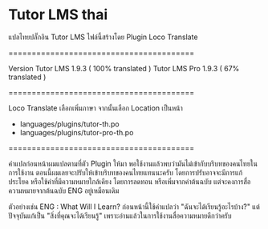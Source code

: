 # Tutor LMS thai
แปลไทยปลั๊กอิน Tutor LMS
ไฟล์นี้สร้างโดย Plugin Loco Translate

========================================

Version
Tutor LMS 1.9.3 ( 100% translated )
Tutor LMS Pro 1.9.3 ( 67% translated )

========================================

Loco Translate
เลือกเพิ่มภาษา จากนั้นเลือก Location เป็นหน้า
- languages/plugins/tutor-th.po
- languages/plugins/tutor-pro-th.po
    
========================================

คำแปลก่อนหน้าผมแปลตามที่ตัว Plugin ให้มา พอใช้งานแล้วพบว่ามันไม่เข้ากับบริบทของคนไทยในการใช้งาน ตอนนี้ผมเลยจะปรับให้เข้าบริบทของคนไทยแทนนะครับ โดยการปรับอาจจะมีการแก้ประโยค หรือใช้คำที่มีความหมายใกล้เคียง โดยการลดทอน หรือเพิ่มจากคำต้นฉบับ แต่จะคงการสื่อความหมายจากต้นฉบับ ENG อยู่เหมือนเดิม

ตัวอย่างเช่น 
ENG : What Will I Learn?
ก่อนหน้านี้ใช้คำแปลว่า "ฉันจะได้เรียนรู้อะไรบ้าง?" แต่ปัจจุบันแก้เป็น "สิ่งที่คุณจะได้เรียนรู้" เพราะอ่านแล้วในการใช้งานสื่อความหมายดีกว่าครับ
